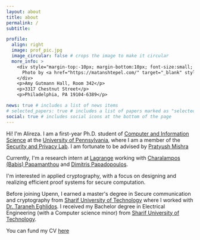 ```yaml
---
layout: about
title: about
permalink: /
subtitle:

profile:
  align: right
  image: prof_pic.jpg
  image_circular: false # crops the image to make it circular
  more_info: >
    <div style="margin-top:-10px; margin-bottom:10px; font-size:small; color:gray;">
      Photo by <a href="https://matanshtepel.com/" target="_blank" style="color:gray;">Matan</a>
    </div>
    <p>Amy Gutmann Hall, Room 342</p>
    <p>3317 Chestnut Street</p>
    <p>Philadelphia, PA 19104-6389</p>

news: true # includes a list of news items
# selected_papers: true # includes a list of papers marked as "selected={true}"
social: true # includes social icons at the bottom of the page
---
```


Hi! I'm Alireza. I am a first-year Ph.D. student of [Computer and Information Science](https://www.cis.upenn.edu/) at the [University of Pennsylvania](https://www.upenn.edu/), where I am a member of the [Security and Privacy Lab](https://splab.cis.upenn.edu/). I am fortunate to be advised by [Pratyush Mishra](https://pratyushmishra.com/)

Currently, I'm a research intern at [Lagrange](https://www.lagrange.dev/) working with [Charalampos (Babis) Papamanthou](https://www.cs.yale.edu/homes/cpap/) and [Dimitris Papadopoulos](https://www.cse.ust.hk/~dipapado/).

I'm interested in applied cryptography, with a focus on designing and realizing efficient proof systems for secure computation.

Before joining Upenn, I earned a master's degree in Secure communication and cryptography from [Sharif University of Technology](https://en.sharif.ir/) where I worked with [Dr. Taraneh Eghlidos](https://sharif.edu/~teghlidos/). I received my Bachelor degree in Electrical Engineering (with a Computer science minor) from [Sharif University of Technology](https://en.sharif.ir/).

You can fund my CV [here](assets/pdf/cv.pdf)
